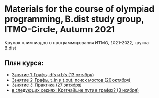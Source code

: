# Materials for the course of olympiad programming, B.dist study group, ITMO-Circle, Autumn 2021

Кружок олимпиадного программирования ИТМО, 2021-2022, группа B.dist

## План курса:

+ [Занятие 1: Графы, dfs и bfs (13 октября)](https://github.com/grifguitar/itmo-circle-B.dist/tree/main/lecture1_graphs_dfs)
+ [Занятие 2: Графы, t_in и t_out, поиск мостов (20 октября)](https://github.com/grifguitar/itmo-circle-B.dist/tree/main/lecture2_graphs_bridges)
+ [Занятие 3: Практика (27 октября)](https://github.com/grifguitar/itmo-circle-B.dist/tree/main/404)
+ [в следующих сериях: Кратчайшие пути в графах? (3 ноября)](https://github.com/grifguitar/itmo-circle-B.dist/tree/main/404)